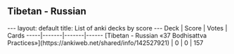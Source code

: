 <h2>Tibetan  -  Russian</h2>
---
layout: default
title: List of anki decks by score
---
Deck | Score | Votes | Cards
-----|-------|-------|------
[Tibetan - Russian «37 Bodhisattva Practices»](https://ankiweb.net/shared/info/142527921) | 0 | 0 | 157

